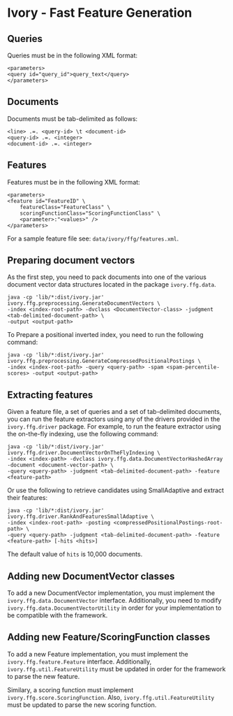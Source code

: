 Ivory - Fast Feature Generation
====================

Queries
------
Queries must be in the following XML format:

	<parameters>
	<query id="query_id">query_text</query>
	</parameters>

Documents
--------
Documents must be tab-delimited as follows:

	<line> .=. <query-id> \t <document-id>
	<query-id> .=. <integer>
	<document-id> .=. <integer>

Features
--------
Features must be in the following XML format:

	<parameters>
	<feature id="FeatureID" \
		featureClass="FeatureClass" \
		scoringFunctionClass="ScoringFunctionClass" \
		<parameter>:"<values>" />
	</parameters>

For a sample feature file see: `data/ivory/ffg/features.xml`.

Preparing document vectors
--------------------------
As the first step, you need to pack documents into one of the various document vector data structures located in the package `ivory.ffg.data`.

	java -cp 'lib/*:dist/ivory.jar' ivory.ffg.preprocessing.GenerateDocumentVectors \
	-index <index-root-path> -dvclass <DocumentVector-class> -judgment <tab-delimited-document-path> \
	-output <output-path>

To Prepare a positional inverted index, you need to run the following command:

	java -cp 'lib/*:dist/ivory.jar' ivory.ffg.preprocessing.GenerateCompressedPositionalPostings \
	-index <index-root-path> -query <query-path> -spam <spam-percentile-scores> -output <output-path>


Extracting features
-------------------
Given a feature file, a set of queries and a set of tab-delimited documents, you can run the feature extractors using any of the drivers provided in the `ivory.ffg.driver` package. For example, to run the feature extractor using the on-the-fly indexing, use the following command:

	java -cp 'lib/*:dist/ivory.jar' ivory.ffg.driver.DocumentVectorOnTheFlyIndexing \
	-index <index-path> -dvclass ivory.ffg.data.DocumentVectorHashedArray -document <document-vector-path> \
	-query <query-path> -judgment <tab-delimited-document-path> -feature <feature-path>

Or use the following to retrieve candidates using SmallAdaptive and extract their features:

	java -cp 'lib/*:dist/ivory.jar' ivory.ffg.driver.RankAndFeaturesSmallAdaptive \
	-index <index-root-path> -posting <compressedPositionalPostings-root-path> \
	-query <query-path> -judgment <tab-delimited-document-path> -feature <feature-path> [-hits <hits>]

The default value of `hits` is 10,000 documents.

Adding new DocumentVector classes
---------------------------------
To add a new DocumentVector implementation, you must implement the `ivory.ffg.data.DocumentVector` interface. Additionally,
you need to modify `ivory.ffg.data.DocumentVectorUtility` in order for your implementation to be compatible with the
framework.

Adding new Feature/ScoringFunction classes
--------------------------
To add a new Feature implementation, you must implement the `ivory.ffg.feature.Feature` interface. Additionally, `ivory.ffg.util.FeatureUtility` must be updated in order for the framework to parse the new feature.

Similary, a scoring function must implement `ivory.ffg.score.ScoringFunction`. Also, `ivory.ffg.util.FeatureUtility` must be updated to parse the new scoring function.

